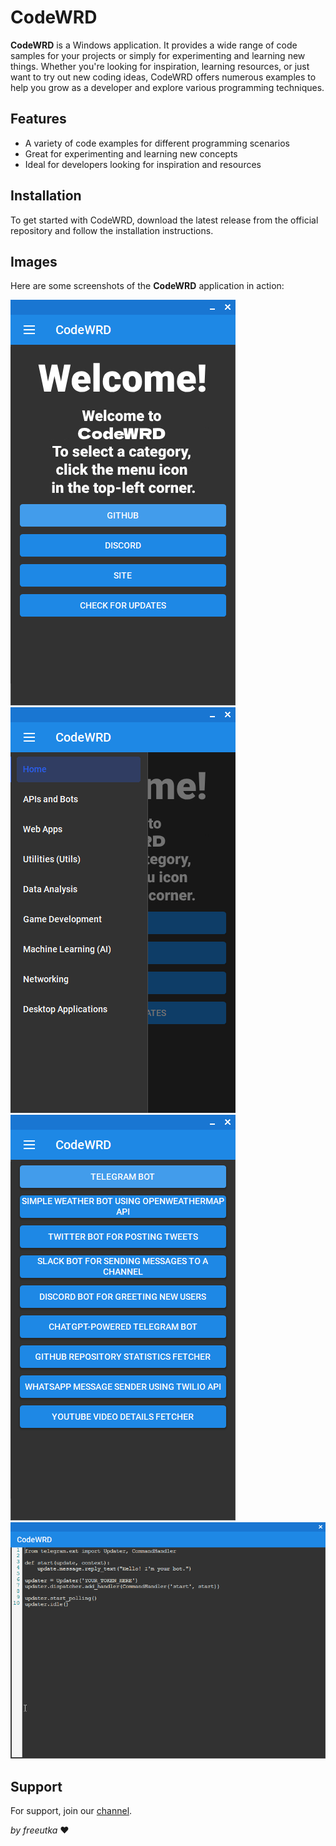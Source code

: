 # CodeWRD

**CodeWRD** is a Windows application. It provides a wide range of code samples for your projects or simply for experimenting and learning new things. Whether you're looking for inspiration, learning resources, or just want to try out new coding ideas, CodeWRD offers numerous examples to help you grow as a developer and explore various programming techniques.

## Features
- A variety of code examples for different programming scenarios
- Great for experimenting and learning new concepts
- Ideal for developers looking for inspiration and resources

## Installation
To get started with CodeWRD, download the latest release from the official repository and follow the installation instructions.

## Images
Here are some screenshots of the **CodeWRD** application in action:

![1](https://raw.githubusercontent.com/freeutka/CodeWRD/refs/heads/main/screenshots/1.png)  
![2](https://raw.githubusercontent.com/freeutka/CodeWRD/refs/heads/main/screenshots/2.png) 
![3](https://raw.githubusercontent.com/freeutka/CodeWRD/refs/heads/main/screenshots/3.png) 
![4](https://raw.githubusercontent.com/freeutka/CodeWRD/refs/heads/main/screenshots/4.png) 

## Support
For support, join our [channel](https://discord.gg/vjtPaHrFgb).

*by freeutka* ❤️
